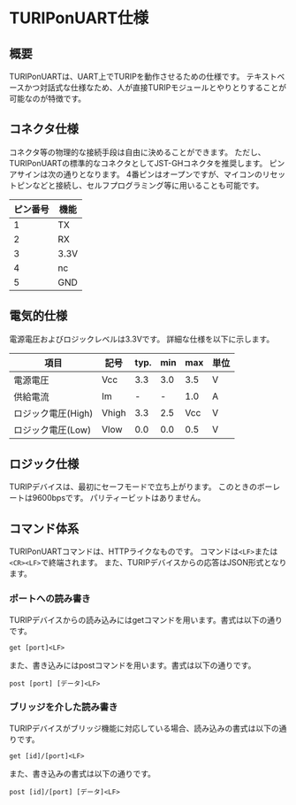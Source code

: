 # TURIPonUART仕様

## 概要

TURIPonUARTは、UART上でTURIPを動作させるための仕様です。
テキストベースかつ対話式な仕様なため、人が直接TURIPモジュールとやりとりすることが可能なのが特徴です。

## コネクタ仕様

コネクタ等の物理的な接続手段は自由に決めることができます。
ただし、TURIPonUARTの標準的なコネクタとしてJST-GHコネクタを推奨します。
ピンアサインは次の通りとなります。
4番ピンはオープンですが、マイコンのリセットピンなどと接続し、セルフプログラミング等に用いることも可能です。

ピン番号 | 機能
-------|-----
1      | TX
2      | RX
3      | 3.3V
4      | nc
5      | GND

## 電気的仕様

電源電圧およびロジックレベルは3.3Vです。
詳細な仕様を以下に示します。

項目             | 記号   | typ. | min | max | 単位 |
----------------|-------|------|-----|-----|-----|
電源電圧          | Vcc   | 3.3  | 3.0 | 3.5 | V   |
供給電流          | Im    | -    | -   | 1.0 | A   |
ロジック電圧(High) | Vhigh | 3.3  | 2.5 | Vcc | V   |
ロジック電圧(Low)  | Vlow  | 0.0  | 0.0 | 0.5 | V   |

## ロジック仕様

TURIPデバイスは、最初にセーフモードで立ち上がります。
このときのボーレートは9600bpsです。
パリティービットはありません。

## コマンド体系

TURIPonUARTコマンドは、HTTPライクなものです。
コマンドは`<LF>`または`<CR><LF>`で終端されます。
また、TURIPデバイスからの応答はJSON形式となります。

### ポートへの読み書き

TURIPデバイスからの読み込みにはgetコマンドを用います。書式は以下の通りです。

`get [port]<LF>`

また、書き込みにはpostコマンドを用います。書式は以下の通りです。

`post [port] [データ]<LF>`

### ブリッジを介した読み書き

TURIPデバイスがブリッジ機能に対応している場合、読み込みの書式は以下の通りです。

`get [id]/[port]<LF>`

また、書き込みの書式は以下の通りです。

`post [id]/[port] [データ]<LF>`
